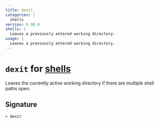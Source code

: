 ```yaml
---
title: dexit
categories: |
  shells
version: 0.98.0
shells: |
  Leaves a previously entered working directory.
usage: |
  Leaves a previously entered working directory.
---
```


# `dexit` for [shells](/commands/categories/shells.md)

<div class='command-title'>Leaves the currently active working directory if there are multiple shell paths open.</div>

## Signature

```> dexit```
